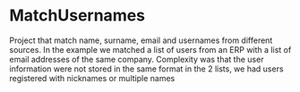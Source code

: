 # MatchUsernames
Project that match name, surname, email and usernames from different sources. In the example we matched a list of users from an ERP with a list of email addresses of the same company. Complexity was that the user information were not stored in the same format in the 2 lists, we had users registered with nicknames or multiple names
